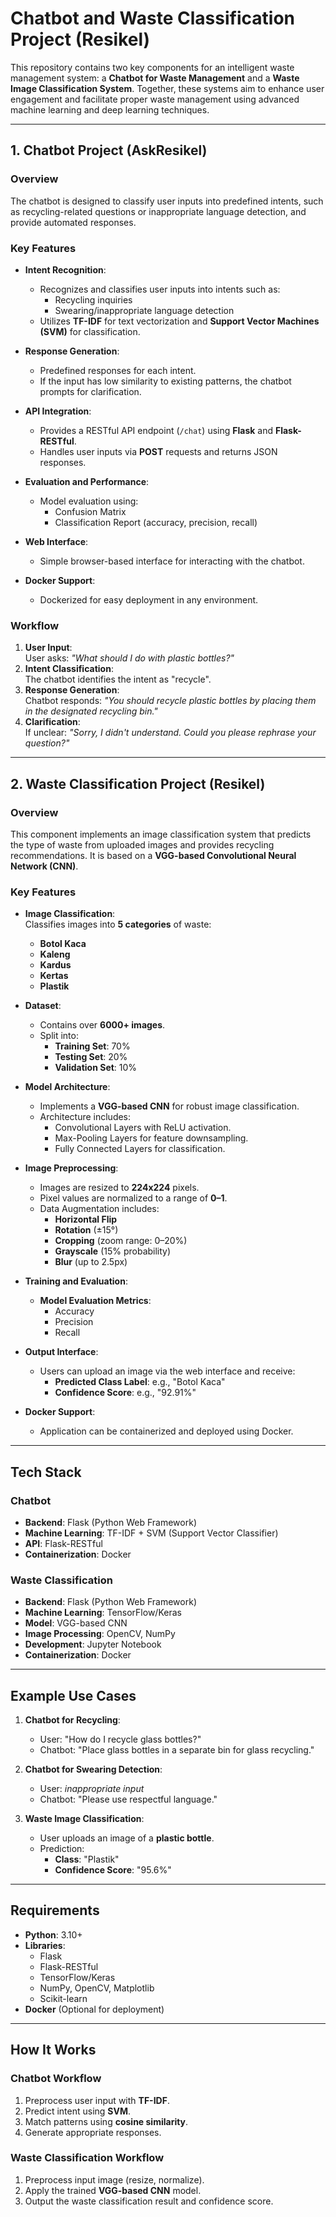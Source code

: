 # Chatbot and Waste Classification Project (Resikel)

This repository contains two key components for an intelligent waste management system: a **Chatbot for Waste Management** and a **Waste Image Classification System**. Together, these systems aim to enhance user engagement and facilitate proper waste management using advanced machine learning and deep learning techniques.

---

## **1. Chatbot Project (AskResikel)**

### **Overview**

The chatbot is designed to classify user inputs into predefined intents, such as recycling-related questions or inappropriate language detection, and provide automated responses.

### **Key Features**

- **Intent Recognition**:  
  - Recognizes and classifies user inputs into intents such as:
    - Recycling inquiries
    - Swearing/inappropriate language detection  
  - Utilizes **TF-IDF** for text vectorization and **Support Vector Machines (SVM)** for classification.

- **Response Generation**:  
  - Predefined responses for each intent.
  - If the input has low similarity to existing patterns, the chatbot prompts for clarification.

- **API Integration**:  
  - Provides a RESTful API endpoint (`/chat`) using **Flask** and **Flask-RESTful**.
  - Handles user inputs via **POST** requests and returns JSON responses.

- **Evaluation and Performance**:  
  - Model evaluation using:
    - Confusion Matrix
    - Classification Report (accuracy, precision, recall)

- **Web Interface**:  
  - Simple browser-based interface for interacting with the chatbot.

- **Docker Support**:  
  - Dockerized for easy deployment in any environment.

### **Workflow**

1. **User Input**:  
   User asks: _"What should I do with plastic bottles?"_
2. **Intent Classification**:  
   The chatbot identifies the intent as "recycle".
3. **Response Generation**:  
   Chatbot responds: _"You should recycle plastic bottles by placing them in the designated recycling bin."_
4. **Clarification**:  
   If unclear: _"Sorry, I didn't understand. Could you please rephrase your question?"_

---

## **2. Waste Classification Project (Resikel)**

### **Overview**

This component implements an image classification system that predicts the type of waste from uploaded images and provides recycling recommendations. It is based on a **VGG-based Convolutional Neural Network (CNN)**.

### **Key Features**

- **Image Classification**:  
  Classifies images into **5 categories** of waste:
    - **Botol Kaca**  
    - **Kaleng**  
    - **Kardus**  
    - **Kertas**  
    - **Plastik**

- **Dataset**:  
  - Contains over **6000+ images**.
  - Split into:
    - **Training Set**: 70%  
    - **Testing Set**: 20%  
    - **Validation Set**: 10%

- **Model Architecture**:  
  - Implements a **VGG-based CNN** for robust image classification.  
  - Architecture includes:
    - Convolutional Layers with ReLU activation.  
    - Max-Pooling Layers for feature downsampling.  
    - Fully Connected Layers for classification.  

- **Image Preprocessing**:  
  - Images are resized to **224x224** pixels.
  - Pixel values are normalized to a range of **0–1**.  
  - Data Augmentation includes:
    - **Horizontal Flip**
    - **Rotation** (±15°)  
    - **Cropping** (zoom range: 0–20%)  
    - **Grayscale** (15% probability)  
    - **Blur** (up to 2.5px)

- **Training and Evaluation**:  
  - **Model Evaluation Metrics**:  
    - Accuracy  
    - Precision  
    - Recall  

- **Output Interface**:  
  - Users can upload an image via the web interface and receive:  
    - **Predicted Class Label**: e.g., "Botol Kaca"  
    - **Confidence Score**: e.g., "92.91%"  

- **Docker Support**:  
  - Application can be containerized and deployed using Docker.

---

## **Tech Stack**

### **Chatbot**
- **Backend**: Flask (Python Web Framework)
- **Machine Learning**: TF-IDF + SVM (Support Vector Classifier)
- **API**: Flask-RESTful
- **Containerization**: Docker  

### **Waste Classification**
- **Backend**: Flask (Python Web Framework)
- **Machine Learning**: TensorFlow/Keras
- **Model**: VGG-based CNN
- **Image Processing**: OpenCV, NumPy
- **Development**: Jupyter Notebook
- **Containerization**: Docker

---

## **Example Use Cases**

1. **Chatbot for Recycling**:  
   - User: "How do I recycle glass bottles?"  
   - Chatbot: "Place glass bottles in a separate bin for glass recycling."

2. **Chatbot for Swearing Detection**:  
   - User: _inappropriate input_  
   - Chatbot: "Please use respectful language."

3. **Waste Image Classification**:  
   - User uploads an image of a **plastic bottle**.  
   - Prediction:  
     - **Class**: "Plastik"  
     - **Confidence Score**: "95.6%"

---

## **Requirements**

- **Python**: 3.10+  
- **Libraries**:  
  - Flask  
  - Flask-RESTful  
  - TensorFlow/Keras  
  - NumPy, OpenCV, Matplotlib  
  - Scikit-learn  
- **Docker** (Optional for deployment)

---

## **How It Works**

### **Chatbot Workflow**  
1. Preprocess user input with **TF-IDF**.
2. Predict intent using **SVM**.
3. Match patterns using **cosine similarity**.
4. Generate appropriate responses.

### **Waste Classification Workflow**  
1. Preprocess input image (resize, normalize).  
2. Apply the trained **VGG-based CNN** model.  
3. Output the waste classification result and confidence score.
